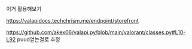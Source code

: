 이거 활용해보기

https://valapidocs.techchrism.me/endpoint/storefront

https://github.com/akex06/valapi.py/blob/main/valorant/classes.py#L10-L92
puud얻는걸로 추정
